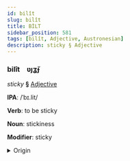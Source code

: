 ```yaml
---
id: bilît
slug: bilît
title: BİLT
sidebar_position: 581
tags: [bilît, Adjective, Austronesian]
description: sticky § Adjective
---
```


### bilît&emsp;<span kind="abugida">ʋȷʓ̆ɟ</span>

*sticky* **§** [Adjective](../../tags/Adjective)

**IPA**: /ˈbɪ.lit/

**Verb**: to be sticky

**Noun**: stickiness

**Modifier**: sticky

<details>
    <summary>Origin</summary>
    Cebuano pilit [pɪˈl̪it̪]<br/>
    <em>Austronesian Language Family</em>
</details>